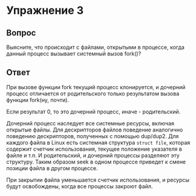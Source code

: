 # Упражнение 3

## Вопрос
Выясните, что происходит с файлами, открытыми в процессе, когда данный процесс вызывает системный вызов fork()?

## Ответ 
При вызове функции fork текущий процесс клонируется, и дочерний процесс отличается от родительского только результатом вызова функции fork(ну, почти).

Если результат 0, то это дочерний процесс, иначе - родительский.

Дочерний процесс наследует все системные ресурсы, включая открытые файлы. Для дескрипторов файлов поведение аналогично поведению дескрипторов, полученных с помощью dup/dup2. 
Для каждого файла в Linux есть системная структура `struct file`, которая содержит счетчик использования, текущее положение указателя в файле и т.п. И родительский, и дочерний процессы разделяют эту структуру. Таким образом seek в одном процессе приведет к смене позиции файла в другом процессе.

При закрытии файла уменьшается счетчик использования, и ресурсы будут освобождены, когда все процессы закроют файл.